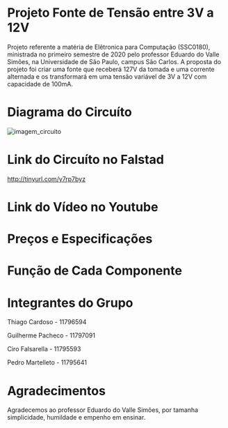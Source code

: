 # Projeto Fonte de Tensão entre 3V a 12V
Projeto referente a matéria de Elêtronica para Computação (SSC0180), ministrada no primeiro semestre de 2020 pelo professor Eduardo do Valle Simões, na Universidade de São Paulo, campus São Carlos. A proposta do projeto foi criar uma fonte que receberá 127V da tomada e uma corrente alternada e os transformará em uma tensão variável de 3V a 12V com capacidade de 100mA.


# Diagrama do Circuíto
![imagem_circuito](https://github.com/copach/fonte020/blob/master/image.png)

# Link do Circuíto no Falstad
http://tinyurl.com/y7rp7byz


# Link do Vídeo no Youtube


# Preços e Especificações


# Função de Cada Componente

# Integrantes do Grupo
Thiago Cardoso    - 11796594

Guilherme Pacheco - 11797091

Ciro Falsarella   - 11795593

Pedro Martelleto  - 11795641

# Agradecimentos
Agradecemos ao professor Eduardo do Valle Simões, por tamanha simplicidade, humildade e empenho em ensinar.


